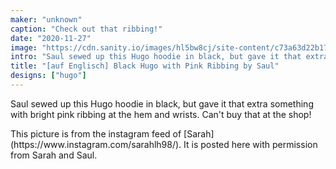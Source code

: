 ```yaml
---
maker: "unknown"
caption: "Check out that ribbing!"
date: "2020-11-27"
image: "https://cdn.sanity.io/images/hl5bw8cj/site-content/c73a63d22b171ce29161c068b9b259ba70e26d4d-1080x1080.jpg"
intro: "Saul sewed up this Hugo hoodie in black, but gave it that extra something with bright pink ribbing at the hem and wrists. Can't buy that at the shop!"
title: "[auf Englisch] Black Hugo with Pink Ribbing by Saul"
designs: ["hugo"]
---
```



Saul sewed up this Hugo hoodie in black, but gave it that extra something with bright pink ribbing at the hem and wrists. Can't buy that at the shop!

<Note>
This picture is from the instagram feed of [Sarah](https://www.instagram.com/sarahlh98/). It is posted here with permission from Sarah and Saul.
</Note>

